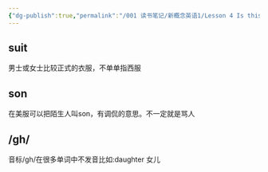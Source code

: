 ```yaml
---
{"dg-publish":true,"permalink":"/001 读书笔记/新概念英语1/Lesson 4 Is this your...?/","created":"2024-02-29T19:30:36.644+08:00","updated":"2024-06-01T10:29:28.183+08:00"}
---
```


## suit
男士或女士比较正式的衣服，不单单指西服

## son
在美服可以把陌生人叫son，有调侃的意思。不一定就是骂人

## /gh/
音标/gh/在很多单词中不发音比如:daughter 女儿